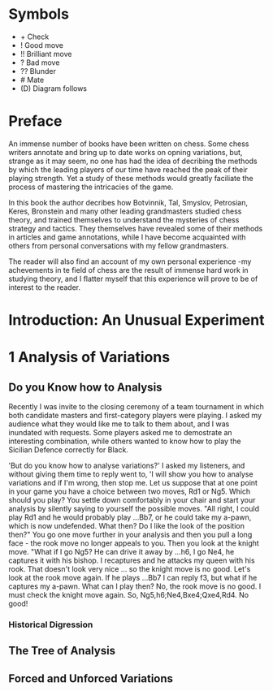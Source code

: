 # Symbols
- \+ Check
- ! Good move
- !! Brilliant move
- ? Bad move
- ?? Blunder
- \# Mate
- (D) Diagram follows

# Preface
An immense number of books have been written on chess. Some chess writers annotate and bring up to date works on opning variations, but, strange as it may seem, no one has had the idea of decribing the methods by which the leading players of our time have reached the peak of their playing strength. Yet a study of these methods would greatly faciliate the process of mastering the intricacies of the game.

In this book the author decribes how Botvinnik, Tal, Smyslov, Petrosian, Keres, Bronstein and many other leading grandmasters studied chess theory, and trained themselves to understand the mysteries of chess strategy and tactics. They themselves have revealed some of their methods in articles and game annotations, while I have become acquainted with others from personal conversations with my fellow grandmasters.

The reader will also find an account of my own personal experi­ence -my achevements in te field of chess are the result of immense hard work in studying theory, and I
flatter myself that this experience 
will prove to be of interest to the
reader.
# Introduction: An Unusual Experiment
# 1 Analysis of Variations
## Do you Know how to Analysis
Recently I was invite to the closing ceremony of a team tournament in which both candidate masters and first-category players were playing. I asked my audience what they would like me to talk to them about, and I was inundated with requests. Some players asked me to demostrate an interesting combination, while others wanted to know how to play the Sicilian Defence correctly for Black.

'But do you know how to analyse variations?' I asked my listeners, and without giving them time to reply went to, 'I will show you how to analyse variations and if I'm wrong, then stop me. Let us suppose that at one point in your game you have a choice between two moves, Rd1 or Ng5. Which should you play? You settle down comfortably in your chair and start your analysis by silently saying to yourself the possible moves. "All right, I could play Rd1 and he would probably play ...Bb7, or he could take my a-pawn, which is now undefended. What then? Do I like the look of the position then?" You go one move further in your analysis and then you pull a long face - the rook move no longer appeals to you. Then you look at the knight move. "What if I go Ng5? He can drive it away by ...h6, I go Ne4, he captures it with his bishop. I recaptures and he attacks my queen with his rook. That doesn't look very nice ... so the knight move is no good. Let's look at the rook move again. If he plays ...Bb7 I can reply f3, but what if he captures my a-pawn. What can I play then? No, the rook move is no good. I must check the knight move again. So, Ng5,h6;Ne4,Bxe4;Qxe4,Rd4. No good!

### Historical Digression
## The Tree of Analysis
## Forced and Unforced Variations

